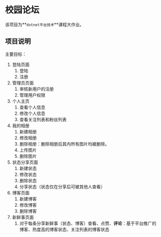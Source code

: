 # 校园论坛

该项目为**`dotnet平台技术`**课程大作业。



## 项目说明

主要目标：

1. 登陆页面
   1. 登陆
   2. 注册
2. 管理员页面
   1. 审核新用户的注册
   2. 管理用户权限
3. 个人主页
   1. 查看个人信息
   2. 修改个人信息
   3. 查看关注列表和粉丝列表
4. 我的相册
   1. 新建相册
   2. 修改相册
   3. 删除相册：删除相册后其内所有图片均被删除。
   4. 上传图片
   5. 删除图片
5. 状态分享页面
   1. 新建状态
   2. 修改状态
   3. 删除状态
   4. 分享状态（状态仅在分享后可被其他人查看）
6. 博客页面
   1. 新建博客
   2. 修改博客
   3. 删除博客
7. 新鲜事页面
   1. 对于每条分享新鲜事（状态、博客）查看、点赞、**评论**：基于平台推广的博客、热度高的博客状态、关注列表的博客状态

